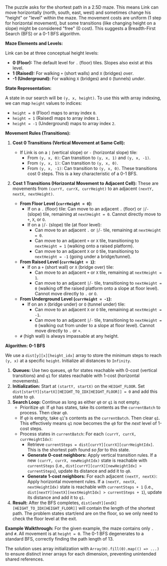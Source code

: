 The puzzle asks for the shortest path in a 2.5D maze. This means Link can move horizontally (north, south, east, west) and sometimes change his "height" or "level" within the maze. The movement costs are uniform (1 step for horizontal movement), but some transitions (like changing height on a slope) might be considered "free" (0 cost). This suggests a Breadth-First Search (BFS) or a 0-1 BFS algorithm.

**Maze Elements and Levels:**

Link can be at three conceptual height levels:
*   **0 (Floor):** The default level for `.` (floor) tiles. Slopes also exist at this level.
*   **1 (Raised):** For walking `+` (short walls) and `X` (bridges) *over*.
*   **-1 (Underground):** For walking `X` (bridges) and `O` (tunnels) *under*.

**State Representation:**

A state in our search will be `(y, x, height)`. To use this with array indexing, we can map `height` values to indices:
*   `height = 0` (Floor) maps to array index `0`.
*   `height = 1` (Raised) maps to array index `1`.
*   `height = -1` (Underground) maps to array index `2`.

**Movement Rules (Transitions):**

1.  **Cost 0 Transitions (Vertical Movement at Same Cell):**
    *   If Link is on a `|` (vertical slope) or `-` (horizontal slope) tile:
        *   From `(y, x, 0)`: Can transition to `(y, x, 1)` and `(y, x, -1)`.
        *   From `(y, x, 1)`: Can transition to `(y, x, 0)`.
        *   From `(y, x, -1)`: Can transition to `(y, x, 0)`.
    These transitions cost 0 steps. This is a key characteristic of a 0-1 BFS.

2.  **Cost 1 Transitions (Horizontal Movement to Adjacent Cell):**
    These are movements from `(currY, currX, currHeight)` to an adjacent `(nextY, nextX, nextHeight)`.
    *   **From Floor Level (`currHeight = 0`):**
        *   If on a `.` (floor) tile: Can move to an adjacent `.` (floor) or `|`/`-` (slope) tile, remaining at `nextHeight = 0`. Cannot directly move to `+`, `X`, or `O`.
        *   If on a `|`/`-` (slope) tile (at floor level):
            *   Can move to an adjacent `.` or `|`/`-` tile, remaining at `nextHeight = 0`.
            *   Can move to an adjacent `+` or `X` tile, transitioning to `nextHeight = 1` (walking onto a raised platform).
            *   Can move to an adjacent `X` or `O` tile, transitioning to `nextHeight = -1` (going under a bridge/tunnel).
    *   **From Raised Level (`currHeight = 1`):**
        *   If on a `+` (short wall) or `X` (bridge over) tile:
            *   Can move to an adjacent `+` or `X` tile, remaining at `nextHeight = 1`.
            *   Can move to an adjacent `|`/`-` tile, transitioning to `nextHeight = 0` (walking off the raised platform onto a slope at floor level). Cannot move directly to `.` or `O`.
    *   **From Underground Level (`currHeight = -1`):**
        *   If on an `X` (bridge under) or `O` (tunnel under) tile:
            *   Can move to an adjacent `X` or `O` tile, remaining at `nextHeight = -1`.
            *   Can move to an adjacent `|`/`-` tile, transitioning to `nextHeight = 0` (walking out from under to a slope at floor level). Cannot move directly to `.` or `+`.
    *   `#` (high wall) is always impassable at any height.

**Algorithm: 0-1 BFS**

We use a `dist[y][x][height_idx]` array to store the minimum steps to reach `(y, x)` at a specific `height`. Initialize all distances to `Infinity`.

1.  **Queues:** Use two queues, `q0` for states reachable with 0-cost (vertical transitions) and `q1` for states reachable with 1-cost (horizontal movements).
2.  **Initialization:** Start at `(startY, startX)` on the `HEIGHT_FLOOR`. Set `dist[startY][startX][HEIGHT_TO_IDX[HEIGHT_FLOOR]] = 0` and add this state to `q0`.
3.  **Search Loop:** Continue as long as either `q0` or `q1` is not empty.
    *   Prioritize `q0`: If `q0` has states, take its contents as the `currentBatch` to process. Then clear `q0`.
    *   If `q0` is empty, take `q1`'s contents as the `currentBatch`. Then clear `q1`. This effectively means `q1` now becomes the `q0` for the *next* level of 1-cost steps.
    *   Process states in `currentBatch`: For each `(currY, currX, currHeightIdx)`:
        *   Retrieve `currentSteps = dist[currY][currX][currHeightIdx]`. This is the shortest path found *so far* to this state.
        *   **Generate 0-cost neighbors:** Apply vertical transition rules. If a new `(currY, currX, newHeightIdx)` state is reachable with `currentSteps` (i.e., `dist[currY][currX][newHeightIdx] > currentSteps`), update its distance and add it to `q0`.
        *   **Generate 1-cost neighbors:** For each adjacent `(nextY, nextX)`: Apply horizontal movement rules. If a `(nextY, nextX, nextHeightIdx)` state is reachable with `currentSteps + 1` (i.e., `dist[nextY][nextX][nextHeightIdx] > currentSteps + 1`), update its distance and add it to `q1`.
4.  **Result:** After the BFS completes, `dist[endY][endX][HEIGHT_TO_IDX[HEIGHT_FLOOR]]` will contain the length of the shortest path. The problem states start/end are on the floor, so we only need to check the floor level at the exit.

**Example Walkthrough:**
For the given example, the maze contains only `.` and `#`. All movement is at `height = 0`. The 0-1 BFS degenerates to a standard BFS, correctly finding the path length of 13.

The solution uses array initialization with `Array(H).fill(0).map(() => ...)` to ensure distinct inner arrays for each dimension, preventing unintended shared references.